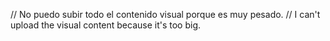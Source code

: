 // No puedo subir todo el contenido visual porque es muy pesado.
// I can't upload the visual content because it's too big.
